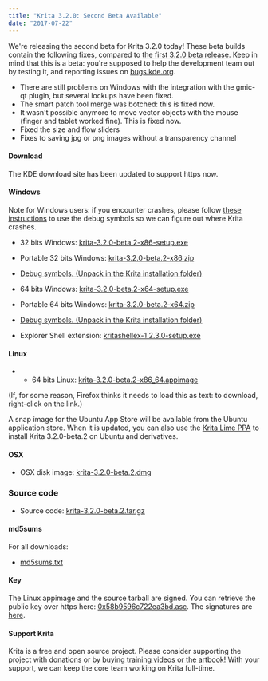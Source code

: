 ```yaml
---
title: "Krita 3.2.0: Second Beta Available"
date: "2017-07-22"
---
```


We're releasing the second beta for Krita 3.2.0 today! These beta builds contain the following fixes, compared to [the first 3.2.0 beta release](/item/krita-3-2-beta-1-released/). Keep in mind that this is a beta: you're supposed to help the development team out by testing it, and reporting issues on [bugs.kde.org](https://bugs.kde.org).

- There are still problems on Windows with the integration with the gmic-qt plugin, but several lockups have been fixed.
- The smart patch tool merge was botched: this is fixed now.
- It wasn't possible anymore to move vector objects with the mouse (finger and tablet worked fine). This is fixed now.
- Fixed the size and flow sliders
- Fixes to saving jpg or png images without a transparency channel

#### Download

The KDE download site has been updated to support https now.

#### Windows

Note for Windows users: if you encounter crashes, please follow [these instructions](https://docs.krita.org/Dr._Mingw_debugger) to use the debug symbols so we can figure out where Krita crashes.

- 32 bits Windows: [krita-3.2.0-beta.2-x86-setup.exe](https://download.kde.org/unstable/krita/3.2.0-beta.2/krita-3.2.0-beta.2-x86-setup.exe)
- Portable 32 bits Windows: [krita-3.2.0-beta.2-x86.zip](https://download.kde.org/unstable/krita/3.2.0-beta.2/krita-3.2.0-beta.2-x86.zip)
- [Debug symbols. (Unpack in the Krita installation folder)](https://download.kde.org/unstable/krita/3.2.0-beta.2/krita-3.2.0-beta.2-x86-dbg.zip)

- 64 bits Windows: [krita-3.2.0-beta.2-x64-setup.exe](https://download.kde.org/unstable/krita/3.2.0-beta.2/krita-3.2.0-beta.2-x64-setup.exe)
- Portable 64 bits Windows: [krita-3.2.0-beta.2-x64.zip](https://download.kde.org/unstable/krita/3.2.0-beta.2/krita-3.2.0-beta.2-x64.zip)
- [Debug symbols. (Unpack in the Krita installation folder)](https://download.kde.org/unstable/krita/3.2.0-beta.2/krita-3.2.0-beta.2-x64-dbg.zip)

- Explorer Shell extension: [kritashellex-1.2.3.0-setup.exe](https://download.kde.org/stable/krita/kritashellex-1.2.3.0-setup.exe)

#### Linux

- - 64 bits Linux: [krita-3.2.0-beta.2-x86_64.appimage](https://download.kde.org/unstable/krita/3.2.0-beta.2/krita-3.2.0-beta.2-x86_64.appimage)

(If, for some reason, Firefox thinks it needs to load this as text: to download, right-click on the link.)

A snap image for the Ubuntu App Store will be available from the Ubuntu application store. When it is updated, you can also use the [Krita Lime PPA](https://launchpad.net/%7Ekritalime/+archive/ubuntu/ppa) to install Krita 3.2.0-beta.2 on Ubuntu and derivatives.

#### OSX

- OSX disk image: [krita-3.2.0-beta.2.dmg](https://download.kde.org/unstable/krita/3.2.0-beta.2/krita-3.2.0-beta.2.dmg)

### Source code

- Source code: [krita-3.2.0-beta.2.tar.gz](https://download.kde.org/unstable/krita/3.2.0-beta.2/krita-3.2.0-beta.2.tar.gz)

#### md5sums

For all downloads:

- [md5sums.txt](https://download.kde.org/unstable/krita/3.2.0-beta.2/md5sums.txt)

#### Key

The Linux appimage and the source tarball are signed. You can retrieve the public key over https here: [0x58b9596c722ea3bd.asc](https://share.kde.org/index.php/s/fJ99V5mZvuyD0z8). The signatures are [here](http://download.kde.org/unstable/krita/3.2.0-beta.2/).

#### Support Krita

Krita is a free and open source project. Please consider supporting the project with [donations](/support-us/donations/) or by [buying training videos or the artbook!](/support-us/shop) With your support, we can keep the core team working on Krita full-time.
